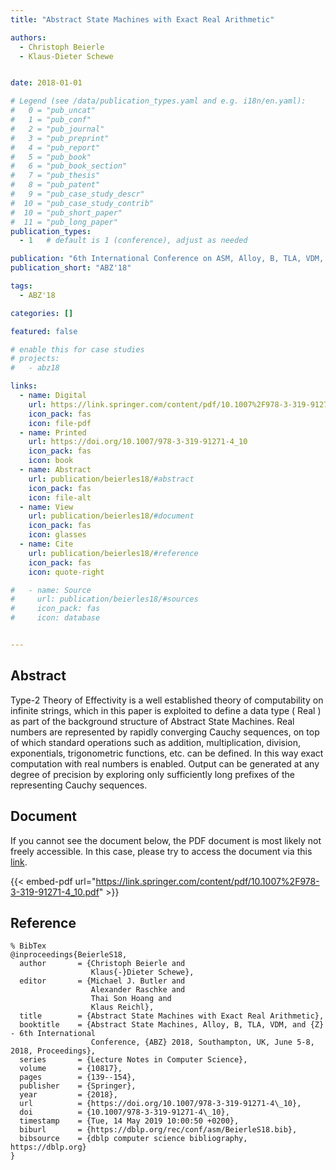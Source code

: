 ```yaml
---
title: "Abstract State Machines with Exact Real Arithmetic"

authors:
  - Christoph Beierle
  - Klaus-Dieter Schewe


date: 2018-01-01

# Legend (see /data/publication_types.yaml and e.g. i18n/en.yaml): 
#   0 = "pub_uncat"
#   1 = "pub_conf"
#   2 = "pub_journal"
#   3 = "pub_preprint"
#   4 = "pub_report"
#   5 = "pub_book"
#   6 = "pub_book_section"
#   7 = "pub_thesis"
#   8 = "pub_patent"
#   9 = "pub_case_study_descr"
#  10 = "pub_case_study_contrib"
#  10 = "pub_short_paper"
#  11 = "pub_long_paper"
publication_types:
  - 1   # default is 1 (conference), adjust as needed

publication: "6th International Conference on ASM, Alloy, B, TLA, VDM, and Z (ABZ'18)"
publication_short: "ABZ'18"

tags:
  - ABZ'18

categories: []

featured: false

# enable this for case studies
# projects:
#   - abz18

links:
  - name: Digital
    url: https://link.springer.com/content/pdf/10.1007%2F978-3-319-91271-4_10.pdf
    icon_pack: fas
    icon: file-pdf
  - name: Printed
    url: https://doi.org/10.1007/978-3-319-91271-4_10
    icon_pack: fas
    icon: book
  - name: Abstract
    url: publication/beierles18/#abstract
    icon_pack: fas
    icon: file-alt
  - name: View
    url: publication/beierles18/#document
    icon_pack: fas
    icon: glasses
  - name: Cite
    url: publication/beierles18/#reference
    icon_pack: fas
    icon: quote-right

#   - name: Source
#     url: publication/beierles18/#sources
#     icon_pack: fas
#     icon: database


---
```


## Abstract

Type-2 Theory of Effectivity is a well established theory of computability on infinite strings, which in this paper is exploited to define a data type \( Real \) as part of the background structure of Abstract State Machines. Real numbers are represented by rapidly converging Cauchy sequences, on top of which standard operations such as addition, multiplication, division, exponentials, trigonometric functions, etc. can be defined. In this way exact computation with real numbers is enabled. Output can be generated at any degree of precision by exploring only sufficiently long prefixes of the representing Cauchy sequences.

## Document

If you cannot see the document below, the PDF document is most likely not freely accessible. In this case, please try to access the document via this <a href="https://link.springer.com/content/pdf/10.1007%2F978-3-319-91271-4_10.pdf">link</a>.

{{< embed-pdf url="https://link.springer.com/content/pdf/10.1007%2F978-3-319-91271-4_10.pdf" >}}

## Reference

```
% BibTex
@inproceedings{BeierleS18,
  author       = {Christoph Beierle and
                  Klaus{-}Dieter Schewe},
  editor       = {Michael J. Butler and
                  Alexander Raschke and
                  Thai Son Hoang and
                  Klaus Reichl},
  title        = {Abstract State Machines with Exact Real Arithmetic},
  booktitle    = {Abstract State Machines, Alloy, B, TLA, VDM, and {Z} - 6th International
                  Conference, {ABZ} 2018, Southampton, UK, June 5-8, 2018, Proceedings},
  series       = {Lecture Notes in Computer Science},
  volume       = {10817},
  pages        = {139--154},
  publisher    = {Springer},
  year         = {2018},
  url          = {https://doi.org/10.1007/978-3-319-91271-4\_10},
  doi          = {10.1007/978-3-319-91271-4\_10},
  timestamp    = {Tue, 14 May 2019 10:00:50 +0200},
  biburl       = {https://dblp.org/rec/conf/asm/BeierleS18.bib},
  bibsource    = {dblp computer science bibliography, https://dblp.org}
}


```

<!-- # add information for case study papers (if available)
## Sources

- **Used formal method:**
  [ASM](/method/asm)
- **Resources and tools:**
  Asmeta

For more information, please contact the <a href ="mailto:silvia.bonfanti@unibg.it;arcaini@nii.ac.jp;angelo.gargantini@unibg.it;scandurra@unibg.it;elvinia.riccobene@unimi.it">authors</a>-->

